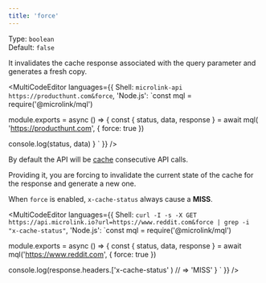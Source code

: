 ```yaml
---
title: 'force'
--- 
```


Type: `boolean`<br/>
Default: `false`

It invalidates the cache response associated with the query parameter and generates a fresh copy.

<MultiCodeEditor languages={{
  Shell: `microlink-api https://producthunt.com&force`,
  'Node.js': `const mql = require('@microlink/mql')
 
module.exports = async () => {
  const { status, data, response } = await mql(
    'https://producthunt.com', { 
      force: true
  })
  
 console.log(status, data)
}
  `
  }} 
/>

By default the API will be [cache](/docs/api/basics/cache) consecutive API calls.

Providing it, you are forcing to invalidate the current state of the cache for the response and generate a new one.

When `force` is enabled, `x-cache-status` always cause a **MISS**.

<MultiCodeEditor languages={{
  Shell: `curl -I -s -X GET https://api.microlink.io?url=https://www.reddit.com&force | grep -i "x-cache-status"`,
  'Node.js': `const mql = require('@microlink/mql')
 
module.exports = async () => {
  const { status, data, response } = await mql('https://www.reddit.com', { force: true })
  
  console.log(response.headers.['x-cache-status' ) // => 'MISS'
}
  `
  }} 
/>

